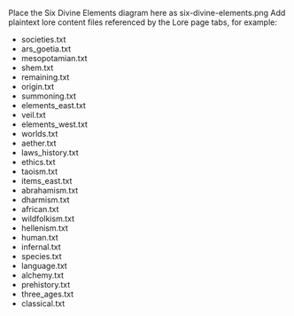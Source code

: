 Place the Six Divine Elements diagram here as six-divine-elements.png
Add plaintext lore content files referenced by the Lore page tabs, for example:
- societies.txt
- ars_goetia.txt
- mesopotamian.txt
- shem.txt
- remaining.txt
- origin.txt
- summoning.txt
- elements_east.txt
- veil.txt
- elements_west.txt
- worlds.txt
- aether.txt
- laws_history.txt
- ethics.txt
- taoism.txt
- items_east.txt
- abrahamism.txt
- dharmism.txt
- african.txt
- wildfolkism.txt
- hellenism.txt
- human.txt
- infernal.txt
- species.txt
- language.txt
- alchemy.txt
- prehistory.txt
- three_ages.txt
- classical.txt
